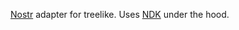 [Nostr](https://nostr.com) adapter for treelike. Uses [NDK](https://github.com/nostr-dev-kit/ndk) under the hood.